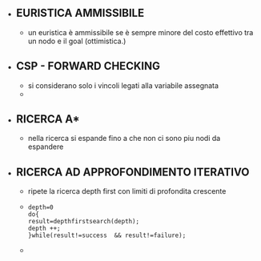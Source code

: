 - ## EURISTICA AMMISSIBILE
	- un euristica è ammissibile se è sempre minore del costo effettivo tra un nodo e il goal (ottimistica.)
- ## CSP - FORWARD CHECKING
	- si considerano solo i vincoli legati alla variabile assegnata
	-
- ## RICERCA A*
	- nella ricerca si espande fino a che non ci sono piu nodi da espandere
- ## RICERCA AD APPROFONDIMENTO ITERATIVO
	- ripete la ricerca depth first con limiti di profondita crescente
	- ```
	  depth=0
	  do{
	  result=depthfirstsearch(depth);
	  depth ++;
	  }while(result!=success  && result!=failure);
	  ```
	-